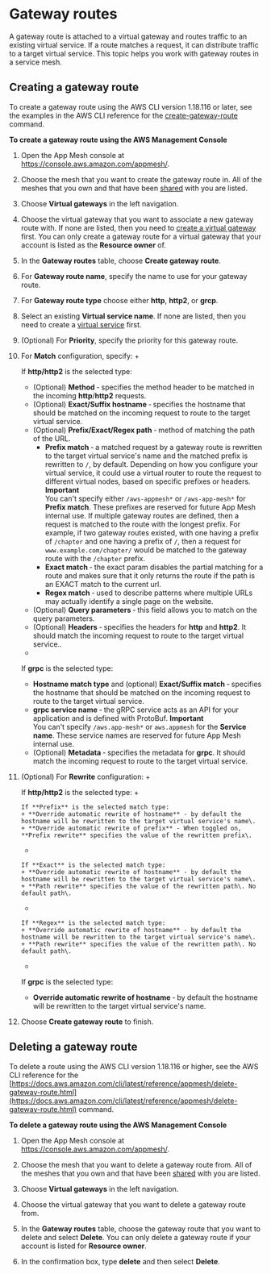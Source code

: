 # Gateway routes<a name="gateway-routes"></a>

A gateway route is attached to a virtual gateway and routes traffic to an existing virtual service\. If a route matches a request, it can distribute traffic to a target virtual service\. This topic helps you work with gateway routes in a service mesh\.

## Creating a gateway route<a name="create-gateway-route"></a>

To create a gateway route using the AWS CLI version 1\.18\.116 or later, see the examples in the AWS CLI reference for the [create\-gateway\-route](https://docs.aws.amazon.com/cli/latest/reference/appmesh/create-gateway-route.html) command\.

**To create a gateway route using the AWS Management Console**

1. Open the App Mesh console at [https://console\.aws\.amazon\.com/appmesh/](https://console.aws.amazon.com/appmesh/)\. 

1. Choose the mesh that you want to create the gateway route in\. All of the meshes that you own and that have been [shared](sharing.md) with you are listed\.

1. Choose **Virtual gateways** in the left navigation\.

1. Choose the virtual gateway that you want to associate a new gateway route with\. If none are listed, then you need to [create a virtual gateway](virtual_gateways.md#create-virtual-gateway) first\. You can only create a gateway route for a virtual gateway that your account is listed as the **Resource owner** of\.

1. In the **Gateway routes** table, choose **Create gateway route**\.

1. For **Gateway route name**, specify the name to use for your gateway route\.

1. For **Gateway route type** choose either **http**, **http2**, or **grcp**\.

1. Select an existing **Virtual service name**\. If none are listed, then you need to create a [virtual service](virtual_services.md#create-virtual-service) first\.

1. \(Optional\) For **Priority**, specify the priority for this gateway route\.

1. For **Match** configuration, specify:
   + 

     If **http/http2** is the selected type:
     + \(Optional\) **Method** ‐ specifies the method header to be matched in the incoming **http**/**http2** requests\.
     + \(Optional\) **Exact/Suffix hostname** ‐ specifies the hostname that should be matched on the incoming request to route to the target virtual service\.
     + \(Optional\) **Prefix/Exact/Regex path** ‐ method of matching the path of the URL\.
       + **Prefix match** ‐ a matched request by a gateway route is rewritten to the target virtual service's name and the matched prefix is rewritten to `/`, by default\. Depending on how you configure your virtual service, it could use a virtual router to route the request to different virtual nodes, based on specific prefixes or headers\. 
**Important**  
You can't specify either `/aws-appmesh*` or `/aws-app-mesh*` for **Prefix match**\. These prefixes are reserved for future App Mesh internal use\.
If multiple gateway routes are defined, then a request is matched to the route with the longest prefix\. For example, if two gateway routes existed, with one having a prefix of `/chapter` and one having a prefix of `/`, then a request for `www.example.com/chapter/` would be matched to the gateway route with the `/chapter` prefix\.
       + **Exact match** ‐ the exact param disables the partial matching for a route and makes sure that it only returns the route if the path is an EXACT match to the current url\.
       + **Regex match** ‐ used to describe patterns where multiple URLs may actually identify a single page on the website\.
     + \(Optional\) **Query parameters** ‐ this field allows you to match on the query parameters\.
     + \(Optional\) **Headers** ‐ specifies the headers for **http** and **http2**\. It should match the incoming request to route to the target virtual service\.\.
   + 

     If **grpc** is the selected type:
     + **Hostname match type** and \(optional\) **Exact/Suffix match** ‐ specifies the hostname that should be matched on the incoming request to route to the target virtual service\. 
     + **grpc service name** ‐ the gRPC service acts as an API for your application and is defined with ProtoBuf\.
**Important**  
You can't specify `/aws.app-mesh*` or `aws.appmesh` for the **Service name**\. These service names are reserved for future App Mesh internal use\.
     + \(Optional\) **Metadata** ‐ specifies the metadata for **grpc**\. It should match the incoming request to route to the target virtual service\.

1. \(Optional\) For **Rewrite** configuration:
   + 

     If **http/http2** is the selected type:
     + 

       If **Prefix** is the selected match type:
       + **Override automatic rewrite of hostname** ‐ by default the hostname will be rewritten to the target virtual service's name\.
       + **Override automatic rewrite of prefix** ‐ When toggled on, **Prefix rewrite** specifies the value of the rewritten prefix\.
     + 

       If **Exact** is the selected match type:
       + **Override automatic rewrite of hostname** ‐ by default the hostname will be rewritten to the target virtual service's name\.
       + **Path rewrite** specifies the value of the rewritten path\. No default path\.
     + 

       If **Regex** is the selected match type:
       + **Override automatic rewrite of hostname** ‐ by default the hostname will be rewritten to the target virtual service's name\.
       + **Path rewrite** specifies the value of the rewritten path\. No default path\.
   + 

     If **grpc** is the selected type:
     + **Override automatic rewrite of hostname** ‐ by default the hostname will be rewritten to the target virtual service's name\.

1. Choose **Create gateway route** to finish\.

## Deleting a gateway route<a name="delete-gateway-route"></a>

To delete a route using the AWS CLI version 1\.18\.116 or higher, see the AWS CLI reference for the [https://docs.aws.amazon.com/cli/latest/reference/appmesh/delete-gateway-route.html](https://docs.aws.amazon.com/cli/latest/reference/appmesh/delete-gateway-route.html) command\.

**To delete a gateway route using the AWS Management Console**

1. Open the App Mesh console at [https://console\.aws\.amazon\.com/appmesh/](https://console.aws.amazon.com/appmesh/)\. 

1. Choose the mesh that you want to delete a gateway route from\. All of the meshes that you own and that have been [shared](sharing.md) with you are listed\.

1. Choose **Virtual gateways** in the left navigation\.

1. Choose the virtual gateway that you want to delete a gateway route from\.

1. In the **Gateway routes** table, choose the gateway route that you want to delete and select **Delete**\. You can only delete a gateway route if your account is listed for **Resource owner**\.

1. In the confirmation box, type **delete** and then select **Delete**\.